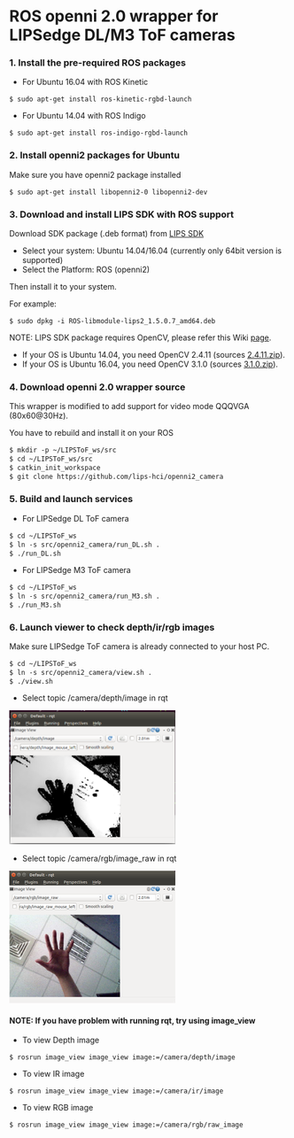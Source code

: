 # ROS openni 2.0 wrapper for LIPSedge DL/M3 ToF cameras #

### 1. Install the pre-required ROS packages ###

* For Ubuntu 16.04 with ROS Kinetic
```
$ sudo apt-get install ros-kinetic-rgbd-launch
```
* For Ubuntu 14.04 with ROS Indigo
```
$ sudo apt-get install ros-indigo-rgbd-launch
```
### 2. Install openni2 packages for Ubuntu ###
Make sure you have openni2 package installed
```
$ sudo apt-get install libopenni2-0 libopenni2-dev
```
### 3. Download and install LIPS SDK with ROS support ###
Download SDK package (.deb format) from [LIPS SDK](https://www.lips-hci.com/downloads/category)
* Select your system: Ubuntu 14.04/16.04 (currently only 64bit version is supported)
* Select the Platform: ROS (openni2)

Then install it to your system.

For example:
```
$ sudo dpkg -i ROS-libmodule-lips2_1.5.0.7_amd64.deb
```
NOTE: LIPS SDK package requires OpenCV, please refer this Wiki [page](https://github.com/lips-hci/openni_linux/wiki#install-opencv).
* If your OS is Ubuntu 14.04, you need OpenCV 2.4.11 (sources [2.4.11.zip](https://github.com/opencv/opencv/archive/2.4.11.zip)).
* If your OS is Ubuntu 16.04, you need OpenCV 3.1.0 (sources [3.1.0.zip](https://github.com/opencv/opencv/archive/3.1.0.zip)).

### 4. Download openni 2.0 wrapper source ###
This wrapper is modified to add support for video mode QQQVGA (80x60@30Hz).

You have to rebuild and install it on your ROS
```
$ mkdir -p ~/LIPSToF_ws/src
$ cd ~/LIPSToF_ws/src
$ catkin_init_workspace
$ git clone https://github.com/lips-hci/openni2_camera
```
### 5. Build and launch services ###
* For LIPSedge DL ToF camera
```
$ cd ~/LIPSToF_ws
$ ln -s src/openni2_camera/run_DL.sh .
$ ./run_DL.sh
```
* For LIPSedge M3 ToF camera
```
$ cd ~/LIPSToF_ws
$ ln -s src/openni2_camera/run_M3.sh .
$ ./run_M3.sh
```
### 6. Launch viewer to check depth/ir/rgb images ###
Make sure LIPSedge ToF camera is already connected to your host PC.
```
$ cd ~/LIPSToF_ws
$ ln -s src/openni2_camera/view.sh .
$ ./view.sh
```

* Select topic /camera/depth/image in rqt
<img src="Screenshot_rqt_depth_image.png" width="300">

* Select topic /camera/rgb/image_raw in rqt
<img src="Screenshot_rqt_rgb_image_raw.png" width="300">

#### NOTE: If you have problem with running rqt, try using image_view ####
* To view Depth image
```
$ rosrun image_view image_view image:=/camera/depth/image
```
* To view IR image
```
$ rosrun image_view image_view image:=/camera/ir/image
```
* To view RGB image
```
$ rosrun image_view image_view image:=/camera/rgb/raw_image
```
